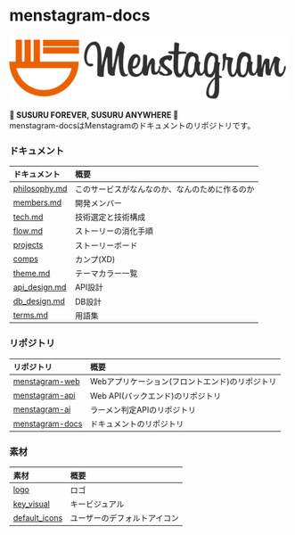 # menstagram-docs

<img src="images/logo/logo_and_text.png" width="500">

**🍜 SUSURU FOREVER, SUSURU ANYWHERE 🍜**  
menstagram-docsはMenstagramのドキュメントのリポジトリです。

### ドキュメント

|ドキュメント|概要|
|:--|:--|
|[philosophy.md](./philosophy.md)|このサービスがなんなのか、なんのために作るのか|
|[members.md](./members.md)|開発メンバー|
|[tech.md](./tech.md)|技術選定と技術構成|
|[flow.md](./flow.md)|ストーリーの消化手順|
|[projects](https://github.com/orgs/uyupun/projects/1)|ストーリーボード|
|[comps](https://xd.adobe.com/spec/416488c6-96ec-4da3-58c6-dda1d76eb70a-3755/grid/)|カンプ(XD)|
|[theme.md](./theme.md)|テーマカラー一覧|
|[api_design.md](./api_design.md)|API設計|
|[db_design.md](./db_design.md)|DB設計|
|[terms.md](./terms.md)|用語集|

### リポジトリ

|リポジトリ|概要|
|:--|:--|
|[menstagram-web](https://github.com/uyupun/menstagram-web)|Webアプリケーション(フロントエンド)のリポジトリ|
|[menstagram-api](https://github.com/uyupun/menstagram-api)|Web API(バックエンド)のリポジトリ|
|[menstagram-ai](https://github.com/uyupun/menstagram-ai)|ラーメン判定APIのリポジトリ|
|[menstagram-docs](https://github.com/uyupun/menstagram-docs)|ドキュメントのリポジトリ|

### 素材

|素材|概要|
|:--|:--|
|[logo](./images/logo)|ロゴ|
|[key_visual](./images/key_visual/key_visual.jpg)|キービジュアル|
|[default_icons](./images/default_icons/png)|ユーザーのデフォルトアイコン|